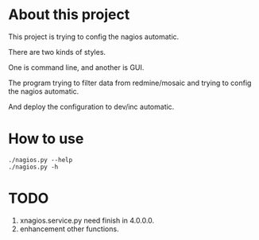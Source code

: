 # About this project

This project is trying to config the nagios automatic.

There are two kinds of styles.

One is command line, and another is GUI.

The program trying to filter data from redmine/mosaic and trying to config the nagios automatic.

And deploy the configuration to dev/inc automatic.

# How to use

    ./nagios.py --help
    ./nagios.py -h

# TODO

1. xnagios.service.py need finish in 4.0.0.0.
2. enhancement other functions.

